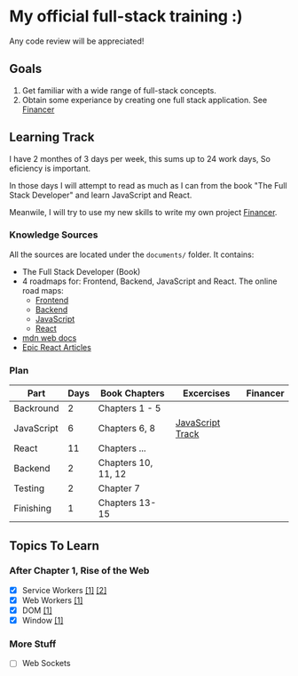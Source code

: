 # My official full-stack training :)
Any code review will be appreciated!

## Goals
1. Get familiar with a wide range of full-stack concepts.
1. Obtain some experiance by creating one full stack application. See [Financer](https://github.com/ben-sembira-1/Financer)

## Learning  Track
I have 2 monthes of 3 days per week, this sums up to 24 work days, So eficiency is important.

In those days I will attempt to read as much as I can from the book "The Full Stack Developer" and learn JavaScript and React.

Meanwile, I will try to use my new skills to write my own project [Financer](https://github.com/ben-sembira-1/Financer).

### Knowledge Sources
All the sources are located under the `documents/` folder. It contains:
- The Full Stack Developer (Book)
- 4 roadmaps for: Frontend, Backend, JavaScript and React.
The online road maps:
  - [Frontend](https://roadmap.sh/frontend)
  - [Backend](https://roadmap.sh/backend)
  - [JavaScript](https://roadmap.sh/javascript)
  - [React](https://roadmap.sh/react)
- [mdn web docs](https://developer.mozilla.org/en-US/)
- [Epic React Articles](https://epicreact.dev/articles)

### Plan

|Part|Days|Book Chapters|Excercises|Financer|
|-|-|-|-|-|
|Backround|2|Chapters 1 - 5|||
|JavaScript|6|Chapters 6, 8|[JavaScript Track](https://exercism.org/tracks/javascript)||
|React|11|Chapters ...|||
|Backend|2|Chapters 10, 11, 12|||
|Testing|2|Chapter 7|||
|Finishing|1|Chapters 13-15|||

## Topics To Learn
### After Chapter 1, Rise of the Web
- [x] Service Workers [[1]](https://developer.chrome.com/docs/workbox/service-worker-overview/) [[2]](https://developer.mozilla.org/en-US/docs/Web/API/Service_Worker_API)
- [x] Web Workers [[1]](https://developer.mozilla.org/en-US/docs/Web/API/Web_Workers_API/Using_web_workers)
- [x] DOM [[1]](https://developer.mozilla.org/en-US/docs/Web/API/Document_Object_Model/Introduction)
- [x] Window [[1]](https://developer.mozilla.org/en-US/docs/Web/API/Window)

### More Stuff
- [ ] Web Sockets
